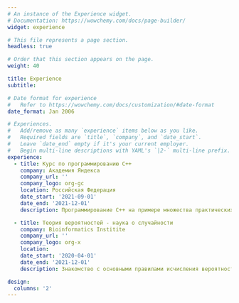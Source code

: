 ```yaml
---
# An instance of the Experience widget.
# Documentation: https://wowchemy.com/docs/page-builder/
widget: experience

# This file represents a page section.
headless: true

# Order that this section appears on the page.
weight: 40

title: Experience
subtitle:

# Date format for experience
#   Refer to https://wowchemy.com/docs/customization/#date-format
date_format: Jan 2006

# Experiences.
#   Add/remove as many `experience` items below as you like.
#   Required fields are `title`, `company`, and `date_start`.
#   Leave `date_end` empty if it's your current employer.
#   Begin multi-line descriptions with YAML's `|2-` multi-line prefix.
experience:
  - title: Курс по программированию С++
    company: Академия Яндекса
    company_url: ''
    company_logo: org-gc
    location: Российская Федерация
    date_start: '2021-09-01'
    date_end: '2021-12-01'
    description: Программирование С++ на примере множества практических задач.

  - title: Теория вероятностей - наука о случайности
    company: Bioinformatics Institite
    company_url: ''
    company_logo: org-x
    location: 
    date_start: '2020-04-01'
    date_end: '2021-12-01'
    description: Знакомство с основными правилами исчисления вероятностей, решение вероятностных задач, с помощью осовения различных методов.

design:
  columns: '2'
---
```

